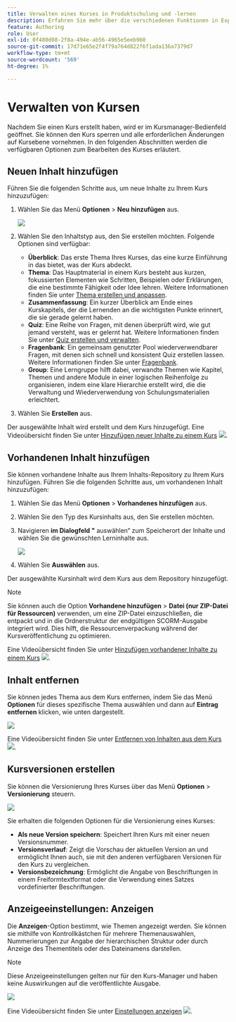 ```yaml
---
title: Verwalten eines Kurses in Produktschulung und -lernen
description: Erfahren Sie mehr über die verschiedenen Funktionen in Experience Manager Guides, mit denen Sie Ihren Kurs effizient verwalten können.
feature: Authoring
role: User
exl-id: 0f480d08-2f8a-494e-ab56-4965e5eeb960
source-git-commit: 17d71e65e2f4f79a764d822f6f1ada136a7379d7
workflow-type: tm+mt
source-wordcount: '569'
ht-degree: 1%

---
```


# Verwalten von Kursen

Nachdem Sie einen Kurs erstellt haben, wird er im Kursmanager-Bedienfeld geöffnet. Sie können den Kurs sperren und alle erforderlichen Änderungen auf Kursebene vornehmen. In den folgenden Abschnitten werden die verfügbaren Optionen zum Bearbeiten des Kurses erläutert.

## Neuen Inhalt hinzufügen

Führen Sie die folgenden Schritte aus, um neue Inhalte zu Ihrem Kurs hinzuzufügen:

1. Wählen Sie das Menü **Optionen** > **Neu hinzufügen** aus.

   ![](assets/learning-course-content.png)
2. Wählen Sie den Inhaltstyp aus, den Sie erstellen möchten. Folgende Optionen sind verfügbar:
   - **Überblick**: Das erste Thema Ihres Kurses, das eine kurze Einführung in das bietet, was der Kurs abdeckt.
   - **Thema**: Das Hauptmaterial in einem Kurs besteht aus kurzen, fokussierten Elementen wie Schritten, Beispielen oder Erklärungen, die eine bestimmte Fähigkeit oder Idee lehren. Weitere Informationen finden Sie unter [Thema erstellen und anpassen](./create-content.md).
   - **Zusammenfassung**: Ein kurzer Überblick am Ende eines Kurskapitels, der die Lernenden an die wichtigsten Punkte erinnert, die sie gerade gelernt haben.
   - **Quiz**: Eine Reihe von Fragen, mit denen überprüft wird, wie gut jemand versteht, was er gelernt hat. Weitere Informationen finden Sie unter [Quiz erstellen und verwalten](./create-quiz.md).
   - **Fragenbank**: Ein gemeinsam genutzter Pool wiederverwendbarer Fragen, mit denen sich schnell und konsistent Quiz erstellen lassen. Weitere Informationen finden Sie unter [Fragenbank](./create-qb.md).
   - **Group**: Eine Lerngruppe hilft dabei, verwandte Themen wie Kapitel, Themen und andere Module in einer logischen Reihenfolge zu organisieren, indem eine klare Hierarchie erstellt wird, die die Verwaltung und Wiederverwendung von Schulungsmaterialien erleichtert.
3. Wählen Sie **Erstellen** aus.

Der ausgewählte Inhalt wird erstellt und dem Kurs hinzugefügt. Eine Videoübersicht finden Sie unter [Hinzufügen neuer Inhalte zu einem Kurs](https://video.tv.adobe.com/v/3469537/aem-guides-learning-content?quality=12&learn=on) ![](assets/Smock_VideoCheckedOut_18_N.svg).

## Vorhandenen Inhalt hinzufügen

Sie können vorhandene Inhalte aus Ihrem Inhalts-Repository zu Ihrem Kurs hinzufügen. Führen Sie die folgenden Schritte aus, um vorhandenen Inhalt hinzuzufügen:

1. Wählen Sie das Menü **Optionen** > **Vorhandenes hinzufügen** aus.
2. Wählen Sie den Typ des Kursinhalts aus, den Sie erstellen möchten.
3. Navigieren **im Dialogfeld &quot;** auswählen“ zum Speicherort der Inhalte und wählen Sie die gewünschten Lerninhalte aus.

   ![](assets/add-existing-learning-content.png)
4. Wählen Sie **Auswählen** aus.

Der ausgewählte Kursinhalt wird dem Kurs aus dem Repository hinzugefügt.

>[!NOTE]
>
>Sie können auch die Option **Vorhandene hinzufügen** > **Datei (nur ZIP-Datei für Ressourcen)** verwenden, um eine ZIP-Datei einzuschließen, die entpackt und in die Ordnerstruktur der endgültigen SCORM-Ausgabe integriert wird. Dies hilft, die Ressourcenverpackung während der Kursveröffentlichung zu optimieren.

Eine Videoübersicht finden Sie unter [Hinzufügen vorhandener Inhalte zu einem Kurs](https://video.tv.adobe.com/v/3469537/aem-guides-learning-content?quality=12&learn=on) ![](assets/Smock_VideoCheckedOut_18_N.svg).

## Inhalt entfernen

Sie können jedes Thema aus dem Kurs entfernen, indem Sie das Menü **Optionen** für dieses spezifische Thema auswählen und dann auf **Eintrag entfernen** klicken, wie unten dargestellt.

![](assets/remove-learning-content.png)

Eine Videoübersicht finden Sie unter [Entfernen von Inhalten aus dem Kurs](https://video.tv.adobe.com/v/3475210/learning-content-aem-guides) ![](assets/Smock_VideoCheckedOut_18_N.svg).


## Kursversionen erstellen

Sie können die Versionierung Ihres Kurses über das Menü **Optionen** > **Versionierung** steuern.

![](assets/course-versioning.png)

Sie erhalten die folgenden Optionen für die Versionierung eines Kurses:

- **Als neue Version speichern**: Speichert Ihren Kurs mit einer neuen Versionsnummer.
- **Versionsverlauf**: Zeigt die Vorschau der aktuellen Version an und ermöglicht Ihnen auch, sie mit den anderen verfügbaren Versionen für den Kurs zu vergleichen.
- **Versionsbezeichnung**: Ermöglicht die Angabe von Beschriftungen in einem Freiformtextformat oder die Verwendung eines Satzes vordefinierter Beschriftungen.

## Anzeigeeinstellungen: Anzeigen

Die **Anzeigen**-Option bestimmt, wie Themen angezeigt werden. Sie können sie mithilfe von Kontrollkästchen für mehrere Themenauswahlen, Nummerierungen zur Angabe der hierarchischen Struktur oder durch Anzeige des Thementitels oder des Dateinamens darstellen.

>[!NOTE]
>
> Diese Anzeigeeinstellungen gelten nur für den Kurs-Manager und haben keine Auswirkungen auf die veröffentlichte Ausgabe.

![](assets/course-display-settings.png)

Eine Videoübersicht finden Sie unter [Einstellungen anzeigen](https://video.tv.adobe.com/v/3475210/learning-content-aem-guides) ![](assets/Smock_VideoCheckedOut_18_N.svg).
